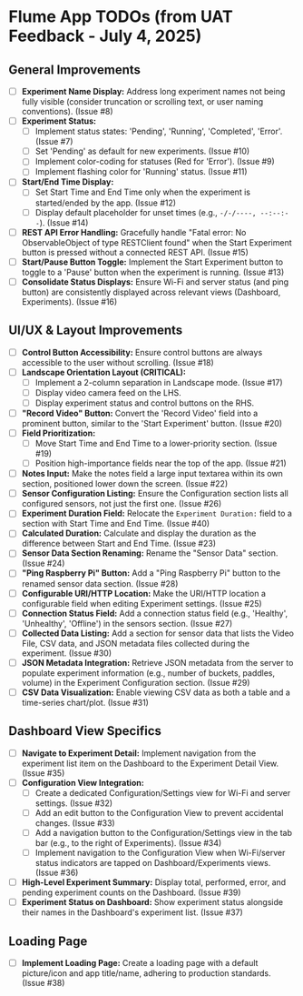 # Flume App TODOs (from UAT Feedback - July 4, 2025)

## General Improvements

- [ ] **Experiment Name Display:** Address long experiment names not being fully visible (consider truncation or scrolling text, or user naming conventions). (Issue #8)
- [ ] **Experiment Status:**
    - [ ] Implement status states: 'Pending', 'Running', 'Completed', 'Error'. (Issue #7)
    - [ ] Set 'Pending' as default for new experiments. (Issue #10)
    - [ ] Implement color-coding for statuses (Red for 'Error'). (Issue #9)
    - [ ] Implement flashing color for 'Running' status. (Issue #11)
- [ ] **Start/End Time Display:**
    - [ ] Set Start Time and End Time only when the experiment is started/ended by the app. (Issue #12)
    - [ ] Display default placeholder for unset times (e.g., `-/-/----, --:--:--`). (Issue #14)
- [ ] **REST API Error Handling:** Gracefully handle "Fatal error: No ObservableObject of type RESTClient found" when the Start Experiment button is pressed without a connected REST API. (Issue #15)
- [ ] **Start/Pause Button Toggle:** Implement the Start Experiment button to toggle to a 'Pause' button when the experiment is running. (Issue #13)
- [ ] **Consolidate Status Displays:** Ensure Wi-Fi and server status (and ping button) are consistently displayed across relevant views (Dashboard, Experiments). (Issue #16)

## UI/UX & Layout Improvements

- [ ] **Control Button Accessibility:** Ensure control buttons are always accessible to the user without scrolling. (Issue #18)
- [ ] **Landscape Orientation Layout (CRITICAL):**
    - [ ] Implement a 2-column separation in Landscape mode. (Issue #17)
    - [ ] Display video camera feed on the LHS.
    - [ ] Display experiment status and control buttons on the RHS.
- [ ] **"Record Video" Button:** Convert the 'Record Video' field into a prominent button, similar to the 'Start Experiment' button. (Issue #20)
- [ ] **Field Prioritization:**
    - [ ] Move Start Time and End Time to a lower-priority section. (Issue #19)
    - [ ] Position high-importance fields near the top of the app. (Issue #21)
- [ ] **Notes Input:** Make the notes field a large input textarea within its own section, positioned lower down the screen. (Issue #22)
- [ ] **Sensor Configuration Listing:** Ensure the Configuration section lists all configured sensors, not just the first one. (Issue #26)
- [ ] **Experiment Duration Field:** Relocate the `Experiment Duration:` field to a section with Start Time and End Time. (Issue #40)
- [ ] **Calculated Duration:** Calculate and display the duration as the difference between Start and End Time. (Issue #23)
- [ ] **Sensor Data Section Renaming:** Rename the "Sensor Data" section. (Issue #24)
- [ ] **"Ping Raspberry Pi" Button:** Add a "Ping Raspberry Pi" button to the renamed sensor data section. (Issue #28)
- [ ] **Configurable URI/HTTP Location:** Make the URI/HTTP location a configurable field when editing Experiment settings. (Issue #25)
- [ ] **Connection Status Field:** Add a connection status field (e.g., 'Healthy', 'Unhealthy', 'Offline') in the sensors section. (Issue #27)
- [ ] **Collected Data Listing:** Add a section for sensor data that lists the Video File, CSV data, and JSON metadata files collected during the experiment. (Issue #30)
- [ ] **JSON Metadata Integration:** Retrieve JSON metadata from the server to populate experiment information (e.g., number of buckets, paddles, volume) in the Experiment Configuration section. (Issue #29)
- [ ] **CSV Data Visualization:** Enable viewing CSV data as both a table and a time-series chart/plot. (Issue #31)

## Dashboard View Specifics

- [ ] **Navigate to Experiment Detail:** Implement navigation from the experiment list item on the Dashboard to the Experiment Detail View. (Issue #35)
- [ ] **Configuration View Integration:**
    - [ ] Create a dedicated Configuration/Settings view for Wi-Fi and server settings. (Issue #32)
    - [ ] Add an edit button to the Configuration View to prevent accidental changes. (Issue #33)
    - [ ] Add a navigation button to the Configuration/Settings view in the tab bar (e.g., to the right of Experiments). (Issue #34)
    - [ ] Implement navigation to the Configuration View when Wi-Fi/server status indicators are tapped on Dashboard/Experiments views. (Issue #36)
- [ ] **High-Level Experiment Summary:** Display total, performed, error, and pending experiment counts on the Dashboard. (Issue #39)
- [ ] **Experiment Status on Dashboard:** Show experiment status alongside their names in the Dashboard's experiment list. (Issue #37)

## Loading Page

- [ ] **Implement Loading Page:** Create a loading page with a default picture/icon and app title/name, adhering to production standards. (Issue #38)